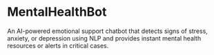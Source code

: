 # MentalHealthBot
An AI-powered emotional support chatbot that detects signs of stress, anxiety, or depression using NLP and provides instant mental health resources or alerts in critical cases.
